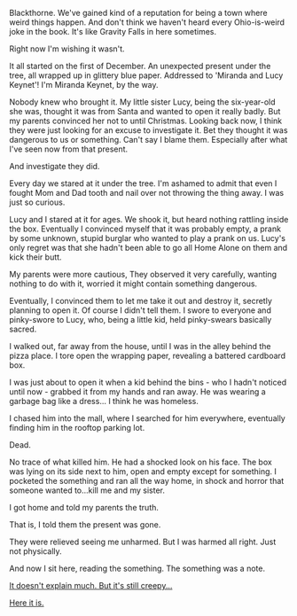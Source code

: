 Blackthorne. We've gained kind of a reputation for being a town where weird things happen. And don't think we haven't heard every Ohio-is-weird joke in the book. It's like Gravity Falls in here sometimes.

Right now I'm wishing it wasn't.

It all started on the first of December. An unexpected present under the tree, all wrapped up in glittery blue paper. Addressed to 'Miranda and Lucy Keynet'! I'm Miranda Keynet, by the way.

Nobody knew who brought it. My little sister Lucy, being the six-year-old she was, thought it was from Santa and wanted to open it really badly. But my parents convinced her not to until Christmas. Looking back now, I think they were just looking for an excuse to investigate it. Bet they thought it was dangerous to us or something. Can't say I blame them. Especially after what I've seen now from that present.

And investigate they did.

Every day we stared at it under the tree. I'm ashamed to admit that even I fought Mom and Dad tooth and nail over not throwing the thing away. I was just so curious.

Lucy and I stared at it for ages. We shook it, but heard nothing rattling inside the box. Eventually I convinced myself that it was probably empty, a prank by some unknown, stupid burglar who wanted to play a prank on us. Lucy's only regret was that she hadn't been able to go all Home Alone on them and kick their butt.

My parents were more cautious, They observed it very carefully, wanting nothing to do with it, worried it might contain something dangerous.

Eventually, I convinced them to let me take it out and destroy it, secretly planning to open it. Of course I didn't tell them. I swore to everyone and pinky-swore to Lucy, who, being a little kid, held pinky-swears basically sacred.

I walked out, far away from the house, until I was in the alley behind the pizza place. I tore open the wrapping paper, revealing a battered cardboard box.

I was just about to open it when a kid behind the bins - who I hadn't noticed until now - grabbed it from my hands and ran away. He was wearing a garbage bag like a dress... I think he was homeless.

I chased him into the mall, where I searched for him everywhere, eventually finding him in the rooftop parking lot.

Dead.

No trace of what killed him. He had a shocked look on his face. The box was lying on its side next to him, open and empty except for something. I pocketed the something and ran all the way home, in shock and horror that someone wanted to...kill me and my sister.

I got home and told my parents the truth.

That is, I told them the present was gone.

They were relieved seeing me unharmed. But I was harmed all right. Just not physically.

And now I sit here, reading the something. The something was a note.

[It doesn't explain much. But it's still creepy...](https://www.reddit.com/user/LilliannaCreepwell)

[Here it is.](https://drive.google.com/file/d/1fpxCVtGs3rVY-8H5sgWZq3-Gw3PFCMh0/view)
